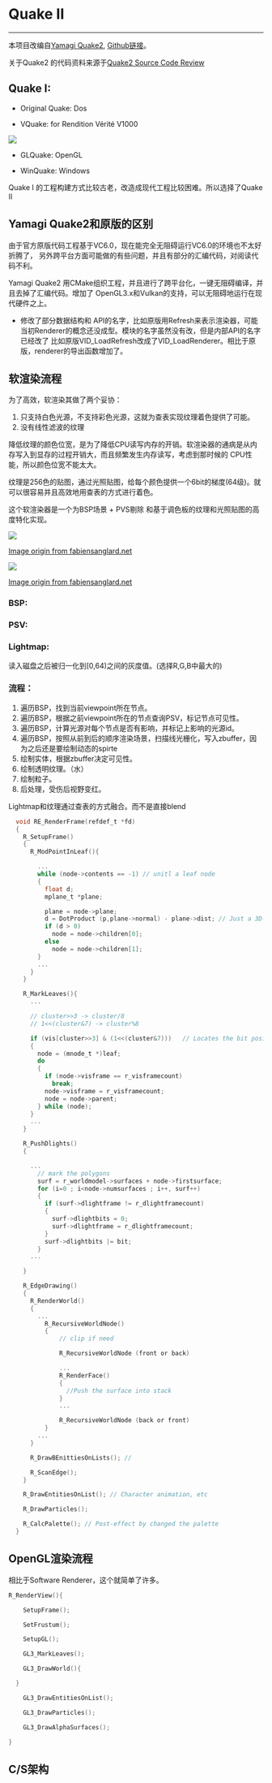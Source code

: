 # Quake II
---
本项目改编自[Yamagi Quake2](https://github.com/yquake2/yquake2), [Github链接](https://github.com/yslib/myquake2.git)。

关于Quake2 的代码资料来源于[Quake2 Source Code Review](https://fabiensanglard.net/quake2/index.php)

## Quake I:

- Original Quake: Dos

- VQuake: for Rendition Vérité V1000

![](img/V1000E.jpeg)

- GLQuake: OpenGL

- WinQuake: Windows

Quake I 的工程构建方式比较古老，改造成现代工程比较困难。所以选择了Quake II

## Yamagi Quake2和原版的区别

由于官方原版代码工程基于VC6.0，现在能完全无阻碍运行VC6.0的环境也不太好折腾了，
另外跨平台方面可能做的有些问题，并且有部分的汇编代码，对阅读代码不利。

Yamagi Quake2 用CMake组织工程，并且进行了跨平台化，一键无阻碍编译，并且去掉了汇编代码。增加了
OpenGL3.x和Vulkan的支持，可以无阻碍地运行在现代硬件之上。

- 修改了部分数据结构和 API的名字，比如原版用Refresh来表示渲染器，可能当初Renderer的概念还没成型。模块的名字虽然没有改，但是内部API的名字已经改了
比如原版VID_LoadRefresh改成了VID_LoadRenderer。相比于原版，renderer的导出函数增加了。

## 软渲染流程

为了高效，软渲染其做了两个妥协：
1. 只支持白色光源，不支持彩色光源，这就为查表实现纹理着色提供了可能。
2. 没有线性滤波的纹理

降低纹理的颜色位宽，是为了降低CPU读写内存的开销。软渲染器的通病是从内存写入到显存的过程开销大，而且频繁发生内存读写，考虑到那时候的
CPU性能，所以颜色位宽不能太大。

纹理是256色的贴图，通过光照贴图，给每个颜色提供一个6bit的梯度(64级)。就可以很容易并且高效地用查表的方式进行着色。

这个软渲染器是一个为BSP场景 + PVS剔除 和基于调色板的纹理和光照贴图的高度特化实现。

![](img/quake2_palette.jpg)

[Image origin from fabiensanglard.net](https://fabiensanglard.net/quake2/quake2_palette.jpg)

![](img/COLORMAP.jpg)

[Image origin from fabiensanglard.net](https://fabiensanglard.net/fd_proxy/quake2/COLORMAP.jpg)

### BSP:

### PSV:

### Lightmap:
读入磁盘之后被归一化到[0,64)之间的灰度值。(选择R,G,B中最大的)

### 流程：
  1. 遍历BSP，找到当前viewpoint所在节点。
  2. 遍历BSP，根据之前viewpoint所在的节点查询PSV，标记节点可见性。
  3. 遍历BSP，计算光源对每个节点是否有影响，并标记上影响的光源id。
  5. 遍历BSP，按照从前到后的顺序渲染场景，扫描线光栅化，写入zbuffer，因为之后还是要绘制动态的spirte
  6. 绘制实体，根据zbuffer决定可见性。
  7. 绘制透明纹理。（水）
  8. 绘制粒子。
  9. 后处理，受伤后视野变红。

  Lightmap和纹理通过查表的方式融合。而不是直接blend

```c
  void RE_RenderFrame(refdef_t *fd)
  {
    R_SetupFrame()
    {
      R_ModPointInLeaf(){

        ...
        while (node->contents == -1) // unitl a leaf node
        {
          float d;
          mplane_t *plane;

          plane = node->plane;
          d = DotProduct (p,plane->normal) - plane->dist; // Just a 3D-Plane Equation
          if (d > 0)
            node = node->children[0];
          else
            node = node->children[1];
        }
        ...
      }   
    }

    R_MarkLeaves(){
      ...

      // cluster>>3 -> cluster/8
      // 1<<(cluster&7) -> cluster%8

      if (vis[cluster>>3] & (1<<(cluster&7)))   // Locates the bit position in PVS bit vector
      {
        node = (mnode_t *)leaf;
        do
        {
          if (node->visframe == r_visframecount)
            break;
          node->visframe = r_visframecount;
          node = node->parent;
        } while (node);
      }
      ...
    }

    R_PushDlights()
    {

      ...
        // mark the polygons
        surf = r_worldmodel->surfaces + node->firstsurface;
        for (i=0 ; i<node->numsurfaces ; i++, surf++)
        {
          if (surf->dlightframe != r_dlightframecount)
          {
            surf->dlightbits = 0;
            surf->dlightframe = r_dlightframecount;
          }
          surf->dlightbits |= bit;
        }
      ...

    }

    R_EdgeDrawing()
    {
      R_RenderWorld()
      {
        ...
          R_RecursiveWorldNode()
          {
              // clip if need

              R_RecursiveWorldNode (front or back)

              ...
              R_RenderFace()
              {
                //Push the surface into stack
              }
              ...

              R_RecursiveWorldNode (back or front)
          }
        ...
      }

      R_DrawBEnittiesOnLists(); //

      R_ScanEdge();
    }

    R_DrawEntitiesOnList(); // Character animation, etc

    R_DrawParticles();

    R_CalcPalette(); // Post-effect by changed the palette
  }
```
## OpenGL渲染流程


相比于Software Renderer，这个就简单了许多。

```c
R_RenderView(){

	SetupFrame();

	SetFrustum();

	SetupGL();

	GL3_MarkLeaves();

	GL3_DrawWorld(){

  }

	GL3_DrawEntitiesOnList();

	GL3_DrawParticles();

	GL3_DrawAlphaSurfaces();

}

```

## C/S架构
